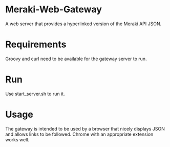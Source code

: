 # Meraki-Web-Gateway
A web server that provides a hyperlinked version of the Meraki API JSON.

# Requirements
Groovy and curl need to be available for the gateway server to run.

# Run
Use start_server.sh to run it.  

# Usage
The gateway is intended to be used by a browser that nicely displays JSON and
allows links to be followed. Chrome with an appropriate extension works well. 
